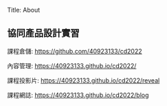 Title: About

##  協同產品設計實習
課程倉儲: <a href="https://github.com/40923133/cd2022">https://github.com/40923133/cd2022</a>

內容管理: <a href="https://40923133.github.io/cd2022/">https://40923133.github.io/cd2022/</a>

課程投影片: <a href="https://40923133.github.io/cd2022/reveal">https://40923133.github.io/cd2022/reveal</a>

課程網誌: <a href="https://40923133.github.io/cd2022/blog">https://40923133.github.io/cd2022/blog</a>









